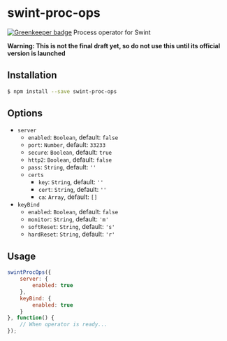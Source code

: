# swint-proc-ops

[![Greenkeeper badge](https://badges.greenkeeper.io/Knowre-Dev/swint-proc-ops.svg)](https://greenkeeper.io/)
Process operator for Swint

**Warning: This is not the final draft yet, so do not use this until its official version is launched**

## Installation
```sh
$ npm install --save swint-proc-ops
```

## Options
* `server`
  * `enabled`: `Boolean`, default: `false`
  * `port`: `Number`, default: `33233`
  * `secure`: `Boolean`, default: `true`
  * `http2`: `Boolean`, default: `false`
  * `pass`: `String`, default: `''`
  * `certs`
    * `key`: `String`, default: `''`
    * `cert`: `String`, default: `''`
    * `ca`: `Array`, default: `[]`
* `keyBind`
  * `enabled`: `Boolean`, default: `false`
  * `monitor`: `String`, default: `'m'`
  * `softReset`: `String`, default: `'s'`
  * `hardReset`: `String`, default: `'r'`

## Usage
```javascript
swintProcOps({
	server: {
		enabled: true
	},
	keyBind: {
		enabled: true
	}
}, function() {
	// When operator is ready...
});
```
